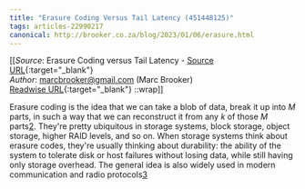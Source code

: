 ```yaml
---
title: "Erasure Coding Versus Tail Latency (451448125)"
tags: articles-22990217
canonical: http://brooker.co.za/blog/2023/01/06/erasure.html
---
```


[[_Source_: Erasure Coding versus Tail Latency - [Source URL](http://brooker.co.za/blog/2023/01/06/erasure.html){:target="_blank"}<br>
_Author_: marcbrooker@gmail.com (Marc Brooker)<br>
[Readwise URL](https://readwise.io/open/451448125){:target="_blank"}
::wrap]]

Erasure coding is the idea that we can take a blob of data, break it up into *M* parts, in such a way that we can reconstruct it from any *k* of those *M* parts[2](https://brooker.co.za/blog/2023/01/06/erasure.html#foot2). They're pretty ubiquitous in storage systems, block storage, object storage, higher RAID levels, and so on. When storage systems think about erasure codes, they're usually thinking about durability: the ability of the system to tolerate disk or host failures without losing data, while still having only storage overhead. The general idea is also widely used in modern communication and radio protocols[3](https://brooker.co.za/blog/2023/01/06/erasure.html#foot3)
